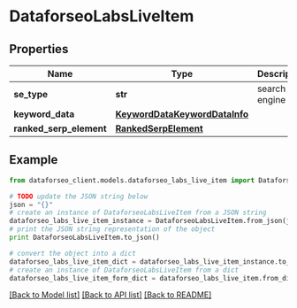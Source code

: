 # DataforseoLabsLiveItem


## Properties

Name | Type | Description | Notes
------------ | ------------- | ------------- | -------------
**se_type** | **str** | search engine type | [optional] 
**keyword_data** | [**KeywordDataKeywordDataInfo**](KeywordDataKeywordDataInfo.md) |  | [optional] 
**ranked_serp_element** | [**RankedSerpElement**](RankedSerpElement.md) |  | [optional] 

## Example

```python
from dataforseo_client.models.dataforseo_labs_live_item import DataforseoLabsLiveItem

# TODO update the JSON string below
json = "{}"
# create an instance of DataforseoLabsLiveItem from a JSON string
dataforseo_labs_live_item_instance = DataforseoLabsLiveItem.from_json(json)
# print the JSON string representation of the object
print DataforseoLabsLiveItem.to_json()

# convert the object into a dict
dataforseo_labs_live_item_dict = dataforseo_labs_live_item_instance.to_dict()
# create an instance of DataforseoLabsLiveItem from a dict
dataforseo_labs_live_item_form_dict = dataforseo_labs_live_item.from_dict(dataforseo_labs_live_item_dict)
```
[[Back to Model list]](../README.md#documentation-for-models) [[Back to API list]](../README.md#documentation-for-api-endpoints) [[Back to README]](../README.md)


